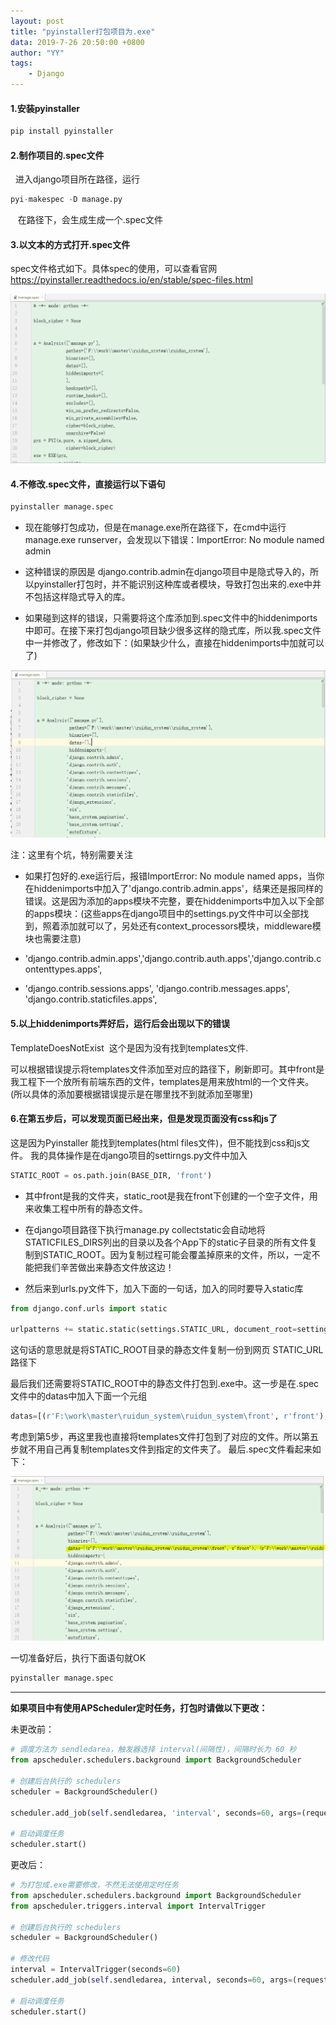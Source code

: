```yaml
---
layout: post
title: "pyinstaller打包项目为.exe"
data: 2019-7-26 20:50:00 +0800
author: "YY"
tags:
    - Django
---
```


#### 1.安装pyinstaller

```python
pip install pyinstaller
```

#### 2.制作项目的.spec文件

  进入django项目所在路径，运行

```python
pyi-makespec -D manage.py
```

   在路径下，会生成生成一个.spec文件

#### 3.以文本的方式打开.spec文件

spec文件格式如下。具体spec的使用，可以查看官网
https://pyinstaller.readthedocs.io/en/stable/spec-files.html

<img src="/img/timelogger/1-pyinstaller生成spec.PNG" class="img-responsive">

#### 4.不修改.spec文件，直接运行以下语句

```python
pyinstaller manage.spec
```

- 现在能够打包成功，但是在manage.exe所在路径下，在cmd中运行manage.exe runserver，会发现以下错误：ImportError: No module named admin



- 这种错误的原因是 django.contrib.admin在django项目中是隐式导入的，所以pyinstaller打包时，并不能识别这种库或者模块，导致打包出来的.exe中并不包括这样隐式导入的库。
- 如果碰到这样的错误，只需要将这个库添加到.spec文件中的hiddenimports中即可。在接下来打包django项目缺少很多这样的隐式库，所以我.spec文件中一并修改了，修改如下：(如果缺少什么，直接在hiddenimports中加就可以了)

<img src="/img/timelogger/2-pyinstaller生成spec.PNG" class="img-responsive">

注：这里有个坑，特别需要关注

- 如果打包好的.exe运行后，报错ImportError: No module named apps，当你在hiddenimports中加入了'django.contrib.admin.apps'，结果还是报同样的错误。这是因为添加的apps模块不完整，要在hiddenimports中加入以下全部的apps模块：(这些apps在django项目中的settings.py文件中可以全部找到，照着添加就可以了，另处还有context_processors模块，middleware模块也需要注意)

- 'django.contrib.admin.apps','django.contrib.auth.apps','django.contrib.contenttypes.apps',
- 'django.contrib.sessions.apps', 'django.contrib.messages.apps', 'django.contrib.staticfiles.apps',

#### 5.以上hiddenimports弄好后，运行后会出现以下的错误

TemplateDoesNotExist  这个是因为没有找到templates文件.

可以根据错误提示将templates文件添加至对应的路径下，刷新即可。其中front是我工程下一个放所有前端东西的文件，templates是用来放html的一个文件夹。(所以具体的添加要根据错误提示是在哪里找不到就添加至哪里)

#### 6.在第五步后，可以发现页面已经出来，但是发现页面没有css和js了

这是因为Pyinstaller 能找到templates(html files文件)，但不能找到css和js文件。
我的具体操作是在django项目的settirngs.py文件中加入

```python
STATIC_ROOT = os.path.join(BASE_DIR, 'front')
```

- 
  其中front是我的文件夹，static_root是我在front下创建的一个空子文件，用来收集工程中所有的静态文件。

- 在django项目路径下执行manage.py collectstatic会自动地将STATICFILES_DIRS列出的目录以及各个App下的static子目录的所有文件复制到STATIC_ROOT。因为复制过程可能会覆盖掉原来的文件，所以，一定不能把我们辛苦做出来静态文件放这边！
- 然后来到urls.py文件下，加入下面的一句话，加入的同时要导入static库

```python
from django.conf.urls import static

urlpatterns += static.static(settings.STATIC_URL, document_root=settings.STATIC_ROOT)
```

这句话的意思就是将STATIC_ROOT目录的静态文件复制一份到网页 STATIC_URL路径下

最后我们还需要将STATIC_ROOT中的静态文件打包到.exe中。这一步是在.spec文件中的datas中加入下面一个元组

```python
datas=[(r'F:\work\master\ruidun_system\ruidun_system\front', r'front'), (r'F:\work\master\ruidun_system\ruidun_system\media', r'media')]
```

考虑到第5步，再这里我也直接将templates文件打包到了对应的文件。所以第五步就不用自己再复制templates文件到指定的文件夹了。
最后.spec文件看起来如下：

<img src="/img/timelogger/3-pyinstaller生成spec.PNG" class="img-responsive">

一切准备好后，执行下面语句就OK

```python
pyinstaller manage.spec
```

------

**如果项目中有使用APScheduler定时任务，打包时请做以下更改：**

未更改前：

```python
# 调度方法为 sendledarea，触发器选择 interval(间隔性)，间隔时长为 60 秒
from apscheduler.schedulers.background import BackgroundScheduler

# 创建后台执行的 schedulers
scheduler = BackgroundScheduler()

scheduler.add_job(self.sendledarea, 'interval', seconds=60, args=(request, ledprogramme_id), id=pk)

# 启动调度任务
scheduler.start()
```

更改后：

```python
# 为打包成.exe需要修改，不然无法使用定时任务
from apscheduler.schedulers.background import BackgroundScheduler
from apscheduler.triggers.interval import IntervalTrigger

# 创建后台执行的 schedulers
scheduler = BackgroundScheduler()

# 修改代码
interval = IntervalTrigger(seconds=60)
scheduler.add_job(self.sendledarea, interval, seconds=60, args=(request, ledprogramme_id), id=pk)

# 启动调度任务
scheduler.start()
```

